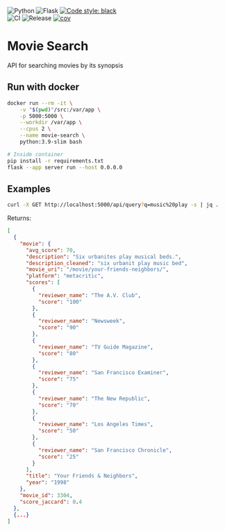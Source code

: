 ![Python](https://img.shields.io/badge/python-3670A0?style=for-the-badge&logo=python&logoColor=ffdd54)
![Flask](https://img.shields.io/badge/flask-%23000.svg?style=for-the-badge&logo=flask&logoColor=white)
[![Code style: black](https://img.shields.io/badge/code%20style-black-000000.svg)](https://github.com/psf/black)
<br>
![CI](https://github.com/Sistema-de-integracao-em-restaurante/api/actions/workflows/ci.yml/badge.svg)
![Release](https://github.com/Sistema-de-integracao-em-restaurante/api/actions/workflows/release.yml/badge.svg)
[![cov](https://sistema-de-integracao-em-restaurante.github.io/api/coverage.svg)](https://github.com/Sistema-de-integracao-em-restaurante/api/actions)

# Movie Search

API for searching movies by its synopsis

## Run with docker

```bash
docker run --rm -it \
    -v "$(pwd)"/src:/var/app \
    -p 5000:5000 \
    --workdir /var/app \
    --cpus 2 \
    --name movie-search \
    python:3.9-slim bash
```

```bash
# Inside container
pip install -r requirements.txt
flask --app server run --host 0.0.0.0
```

## Examples

```bash
curl -X GET http://localhost:5000/api/query?q=music%20play -s | jq .
```

Returns:

```json
[
  {
    "movie": {
      "avg_score": 70,
      "description": "Six urbanites play musical beds.",
      "description_cleaned": "six urbanit play music bed",
      "movie_uri": "/movie/your-friends-neighbors/",
      "platform": "metacritic",
      "scores": [
        {
          "reviewer_name": "The A.V. Club",
          "score": "100"
        },
        {
          "reviewer_name": "Newsweek",
          "score": "90"
        },
        {
          "reviewer_name": "TV Guide Magazine",
          "score": "80"
        },
        {
          "reviewer_name": "San Francisco Examiner",
          "score": "75"
        },
        {
          "reviewer_name": "The New Republic",
          "score": "70"
        },
        {
          "reviewer_name": "Los Angeles Times",
          "score": "50"
        },
        {
          "reviewer_name": "San Francisco Chronicle",
          "score": "25"
        }
      ],
      "title": "Your Friends & Neighbors",
      "year": "1998"
    },
    "movie_id": 3304,
    "score_jaccard": 0.4
  },
  {...}
]
```
